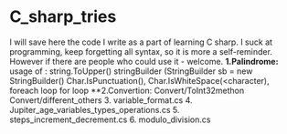# C_sharp_tries
I will save here the code I write as a part of learning C sharp. I suck at programming, keep forgetting all syntax, so it is more a self-reminder.
However if there are people who could use it - welcome.
**1.Palindrome:**
usage of :
string.ToUpper()
stringBuilder (StringBuilder sb = new StringBuilder()
Char.IsPunctuation(<character>),
Char.IsWhiteSpace(<character),
foreach loop
for loop
**2.Convertion:
Convert/ToInt32methon
Convert/different_others
3. variable_format.cs
4. Jupiter_age_variables_types_operations.cs
5. steps_increment_decrement.cs
6. modulo_division.cs


